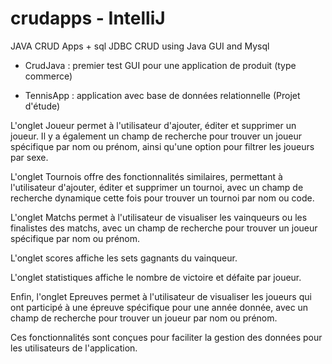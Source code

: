 # crudapps - IntelliJ
JAVA CRUD Apps + sql
JDBC CRUD using Java GUI and Mysql

- CrudJava : premier test GUI pour une application de produit (type commerce)

- TennisApp : application avec base de données relationnelle (Projet d'étude) 

L'onglet Joueur permet à l'utilisateur d'ajouter, éditer et supprimer un joueur. Il y a également un champ de recherche pour trouver un joueur spécifique par nom ou prénom, ainsi qu'une option pour filtrer les joueurs par sexe.

L'onglet Tournois offre des fonctionnalités similaires, permettant à l'utilisateur d'ajouter, éditer et supprimer un tournoi, avec un champ de recherche dynamique cette fois pour trouver un tournoi par nom ou code.

L'onglet Matchs permet à l'utilisateur de visualiser les vainqueurs ou les finalistes des matchs, avec un champ de recherche pour trouver un joueur spécifique par nom ou prénom.

L'onglet scores affiche les sets gagnants du vainqueur.

L'onglet statistiques affiche le nombre de victoire et défaite par joueur.

Enfin, l'onglet Epreuves permet à l'utilisateur de visualiser les joueurs qui ont participé à une épreuve spécifique pour une année donnée, avec un champ de recherche pour trouver un joueur par nom ou prénom.

Ces fonctionnalités sont conçues pour faciliter la gestion des données pour les utilisateurs de l'application.
